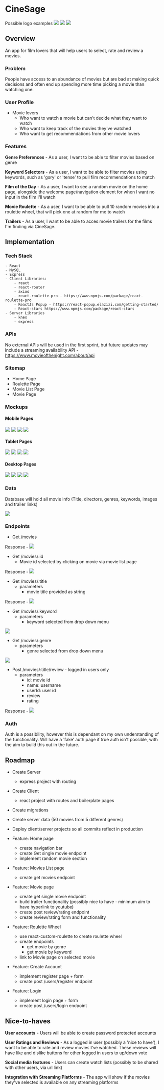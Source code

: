 # CineSage

Possible logo examples
![](logo1.png)
![](logo2.png)
![](logo3.png)

## Overview

An app for film lovers that will help users to select, rate and review a movies.

### Problem

People have access to an abundance of movies but are bad at making quick decisions and often end up spending more time picking a movie than watching one.

### User Profile

- Movie lovers
  - Who want to watch a movie but can't decide what they want to watch
  - Who want to keep track of the movies they've watched
  - Who want to get recommendations from other movie lovers

### Features

**Genre Preferences** - As a user, I want to be able to filter movies based on genre

**Keyword Selectors** - As a user, I want to be able to filter movies using keywords, such as 'gory' or 'tense' to pull film recommendations to match

**Film of the Day** - As a user, I want to see a random movie on the home page, alongside the welcome page/navigation element for when I want no input in the film I'll watch

**Movie Roulette** - As a user, I want to be able to pull 10 random movies into a roulette wheel, that will pick one at random for me to watch

**Trailers** - As a user, I want to be able to acces movie trailers for the films I'm finding via CineSage.

## Implementation

### Tech Stack

    - React
    - MySQL
    - Express
    - Client Libraries:
        - react
        - react-router
        - axios
        - react-roulette-pro - https://www.npmjs.com/package/react-roulette-pro
        - ReactJs Popup - https://react-popup.elazizi.com/getting-started/
        - React-stars https://www.npmjs.com/package/react-stars
    - Server Libraries
        - knex
        - express

### APIs

No external APIs will be used in the first sprint, but future updates may include a streaming availability API - https://www.movieofthenight.com/about/api

### Sitemap

- Home Page
- Roulette Page
- Movie List Page
- Movie Page

### Mockups

#### Mobile Pages

![](Homepage-mobile.png)
![](Roulette-page-mobile.png)
![](Single-movie-page-mobile.png)
![](Movie-list-page-mobile.png)

#### Tablet Pages

![](Homepage-tablet.png)
![](Roulette-page-tablet.png)
![](Single-movie-page-tablet.png)
![](Movie-list-page-tablet.png)

#### Desktop Pages

![](Homepage-desktop.png)
![](Roulette-page-desktop.png)
![](Single-movie-page-desktop.png)
![](Movie-list-page-desktop.png)

### Data

Database will hold all movie info (Title, directors, genres, keywords, images and trailer links)

![](CineSage-tables.png)

### Endpoints

- Get /movies

Response -
![](Get-movies.png)

- Get /movies/:id
  - Movie id selected by clicking on movie via movie list page

Response -
![](Get-single-movie.png)

- Get /movies/:title
  - parameters
    - movie title provided as string

Response -
![](Get-single-movie-title.png)

- Get /movies/:keyword
  - parameters
    - keyword selected from drop down menu

![](Get-movies-keyword.png)

- Get /movies/:genre
  - parameters
    - genre selected from drop down menu

![](Get-movie-genre.png)

- Post /movies/:title/review - logged in users only
  - parameters
    - id: movie id
    - name: username
    - userId: user id
    - review
    - rating

Response -
![](post-comment.png)

### Auth

Auth is a possibility, however this is dependant on my own understanding of the functionality. Will have a 'fake' auth page if true auth isn't possible, with the aim to build
this out in the future.

## Roadmap

- Create Server

  - express project with routing

- Create Client

  - react project with routes and boilerplate pages

- Create migrations

- Create server data (50 movies from 5 different genres)

- Deploy client/server projects so all commits reflect in production

- Feature: Home page

  - create navigation bar
  - create Get single movie endpoint
  - implement random movie section

- Feature: Movies List page

  - create get movies endpoint

- Feature: Movie page

  - create get single movie endpoint
  - build trailer functionality (possibly nice to have - minimum aim to have hyperlink to youtube)
  - create post review/rating endpoint
  - create review/rating form and functionality

- Feature: Roulette Wheel

  - use react-custom-roulette to create roulette wheel
  - create endpoints
    - get movie by genre
    - get movie by keyword
  - link to Movie page on selected movie

- Feature: Create Account

  - implement register page + form
  - create post /users/register endpoint

- Feature: Login
  - implement login page + form
  - create post /users/login endpoint

## Nice-to-haves

**User accounts** - Users will be able to create password protected accounts

**User Ratings and Reviews** - As a logged in user (possibly a 'nice to have'), I want to be able to rate and review movies I've watched. These reviews will have like and dislike buttons for other logged in users to up/down vote

**Social media features** - Users can create watch lists (possibly to be shared with other users, via url link)

**Integration with Streaming Platforms** - The app will show if the movies they've selected is available on any streaming platforms
